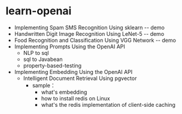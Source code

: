 # learn-openai

* Implementing Spam SMS Recognition Using sklearn -- demo
* Handwritten Digit Image Recognition Using LeNet-5 -- demo
* Food Recognition and Classification Using VGG Network -- demo
* Implementing Prompts Using the OpenAI API
  * NLP to sql
  * sql to Javabean
  * property-based-testing
* Implementing Embedding Using the OpenAI API
  * Intelligent Document Retrieval Using pgvector
    * sample：
      * what's embedding
      * how to install redis on Linux
      * what's the redis implementation of client-side caching
